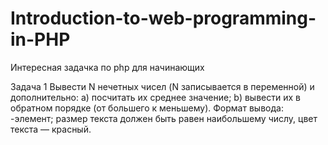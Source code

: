 # Introduction-to-web-programming-in-PHP
Интересная задачка по php для начинающих

Задача 1
Вывести N нечетных чисел (N записывается в переменной) и дополнительно:
a) посчитать их среднее значение;
b) вывести их в обратном порядке (от большего к меньшему).
Формат вывода: <span>-элемент; размер текста должен быть равен наибольшему 
числу, цвет текста — красный.


